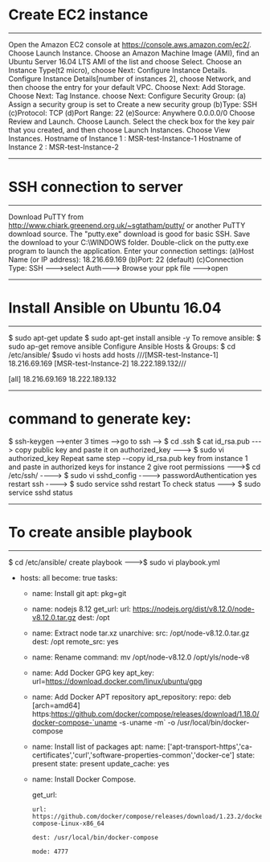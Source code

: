 # Create EC2 instance #
----------------------------------------------------------------------------------------------
Open the Amazon EC2 console at https://console.aws.amazon.com/ec2/.
Choose Launch Instance.
Choose an Amazon Machine Image (AMI), find an Ubuntu Server 16.04 LTS AMI of the list and choose Select.
Choose an Instance Type(t2 micro), choose Next: Configure Instance Details.
Configure Instance Details[number of instances 2], choose Network, and then choose the entry for your default VPC.
Choose Next: Add Storage.
Choose Next: Tag Instance.
choose Next: Configure Security Group:
     (a) Assign a security group is set to Create a new security group
     (b)Type: SSH 
     (c)Protocol: TCP
     (d)Port Range: 22 
     (e)Source: Anywhere 0.0.0.0/0 
Choose Review and Launch.
Choose Launch.
Select the check box for the key pair that you created, and then choose Launch Instances.
Choose View Instances.
Hostname of Instance 1 : MSR-test-Instance-1
Hostname of Instance 2 : MSR-test-Instance-2

---------------------------------------------------------------------------------------------------
# SSH connection to server #
---------------------------------------------------------------------------------------------------
Download PuTTY from http://www.chiark.greenend.org.uk/~sgtatham/putty/ or another PuTTY download source. The "putty.exe" download is good for basic SSH.
Save the download to your C:\WINDOWS folder.
Double-click on the putty.exe program to launch the application.
Enter your connection settings:
      (a)Host Name (or IP address): 18.216.69.169 
      (b)Port: 22 (default)
      (c)Connection Type: SSH --->select Auth---> Browse your ppk file --->open
      
---------------------------------------------------------------------------------------------------
# Install Ansible on Ubuntu 16.04 #
---------------------------------------------------------------------------------------------------
$ sudo apt-get update
$ sudo apt-get install ansible -y
To remove ansible: $ sudo ap-get remove ansible
Configure Ansible Hosts & Groups: $ cd /etc/ansible/
$sudo vi hosts
add hosts
///[MSR-test-Instance-1] 
18.216.69.169
[MSR-test-Instance-2]
18.222.189.132///

[all]
18.216.69.169
18.222.189.132
 
 -------------------------------------------------------------------------------------------------
# command to generate key:
 $ ssh-keygen  -->enter 3 times 
 -->go to ssh   --> $ cd .ssh
 $ cat id_rsa.pub ---> copy public key and paste it on authorized_key ---> $ sudo vi authorized_key
 Repeat same step --copy  id_rsa.pub key from instance 1 and paste in authorized keys for instance 2
 give root permissions --->$ cd /etc/ssh/ ----> $ sudo vi sshd_config ----> passwordAuthentication yes
 restart ssh ----> $ sudo service sshd restart
 To check status ---> $ sudo service sshd status
 
 ---------------------------------------------------------------------------------------------------
# To create ansible playbook #
---------------------------------------------------------------------------------------------------
 $ cd /etc/ansible/ 
create playbook --->$ sudo vi playbook.yml

- hosts: all
  become: true
  tasks:

  - name: Install git
    apt: pkg=git
  
  - name: nodejs 8.12
    get_url:
        url: https://nodejs.org/dist/v8.12.0/node-v8.12.0.tar.gz
        dest: /opt

  - name: Extract node tar.xz
    unarchive:
     src: /opt/node-v8.12.0.tar.gz
     dest: /opt
     remote_src: yes

  - name: Rename
    command: mv /opt/node-v8.12.0 /opt/yls/node-v8

  - name: Add Docker GPG key
    apt_key: url=https://download.docker.com/linux/ubuntu/gpg
        
  - name: Add Docker APT repository
    apt_repository:
       repo: deb [arch=amd64] 
    https:https://github.com/docker/compose/releases/download/1.18.0/docker-compose-`uname -s`-`uname -m` -o /usr/local/bin/docker-compose
 
  - name: Install list of packages
    apt:
     name: ['apt-transport-https','ca-certificates','curl','software-properties-common','docker-ce']
      state: present
      state: present
       update_cache: yes

  - name: Install Docker Compose.

    get_url:

        url: https://github.com/docker/compose/releases/download/1.23.2/docker-compose-Linux-x86_64

        dest: /usr/local/bin/docker-compose

        mode: 4777
